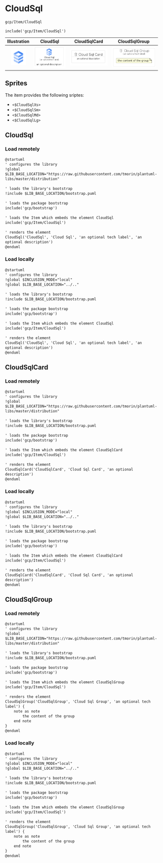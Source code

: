 # CloudSql


```text
gcp/Item/CloudSql
```

```text
include('gcp/Item/CloudSql')
```



| Illustration | CloudSql | CloudSqlCard | CloudSqlGroup |
| :---: | :---: | :---: | :---: |
| ![illustration for Illustration](../../gcp/Item/CloudSql.png) | ![illustration for CloudSql](../../gcp/Item/CloudSql.Local.png) | ![illustration for CloudSqlCard](../../gcp/Item/CloudSqlCard.Local.png) | ![illustration for CloudSqlGroup](../../gcp/Item/CloudSqlGroup.Local.png) |



## Sprites
The item provides the following sriptes:

- `<$CloudSqlXs>`
- `<$CloudSqlSm>`
- `<$CloudSqlMd>`
- `<$CloudSqlLg>`





## CloudSql

### Load remotely
```plantuml
@startuml
' configures the library
!global $LIB_BASE_LOCATION="https://raw.githubusercontent.com/tmorin/plantuml-libs/master/distribution"

' loads the library's bootstrap
!include $LIB_BASE_LOCATION/bootstrap.puml

' loads the package bootstrap
include('gcp/bootstrap')

' loads the Item which embeds the element CloudSql
include('gcp/Item/CloudSql')

' renders the element
CloudSql('CloudSql', 'Cloud Sql', 'an optional tech label', 'an optional description')
@enduml
```

### Load locally
```plantuml
@startuml
' configures the library
!global $INCLUSION_MODE="local"
!global $LIB_BASE_LOCATION="../.."

' loads the library's bootstrap
!include $LIB_BASE_LOCATION/bootstrap.puml

' loads the package bootstrap
include('gcp/bootstrap')

' loads the Item which embeds the element CloudSql
include('gcp/Item/CloudSql')

' renders the element
CloudSql('CloudSql', 'Cloud Sql', 'an optional tech label', 'an optional description')
@enduml
```

## CloudSqlCard

### Load remotely
```plantuml
@startuml
' configures the library
!global $LIB_BASE_LOCATION="https://raw.githubusercontent.com/tmorin/plantuml-libs/master/distribution"

' loads the library's bootstrap
!include $LIB_BASE_LOCATION/bootstrap.puml

' loads the package bootstrap
include('gcp/bootstrap')

' loads the Item which embeds the element CloudSqlCard
include('gcp/Item/CloudSql')

' renders the element
CloudSqlCard('CloudSqlCard', 'Cloud Sql Card', 'an optional description')
@enduml
```

### Load locally
```plantuml
@startuml
' configures the library
!global $INCLUSION_MODE="local"
!global $LIB_BASE_LOCATION="../.."

' loads the library's bootstrap
!include $LIB_BASE_LOCATION/bootstrap.puml

' loads the package bootstrap
include('gcp/bootstrap')

' loads the Item which embeds the element CloudSqlCard
include('gcp/Item/CloudSql')

' renders the element
CloudSqlCard('CloudSqlCard', 'Cloud Sql Card', 'an optional description')
@enduml
```

## CloudSqlGroup

### Load remotely
```plantuml
@startuml
' configures the library
!global $LIB_BASE_LOCATION="https://raw.githubusercontent.com/tmorin/plantuml-libs/master/distribution"

' loads the library's bootstrap
!include $LIB_BASE_LOCATION/bootstrap.puml

' loads the package bootstrap
include('gcp/bootstrap')

' loads the Item which embeds the element CloudSqlGroup
include('gcp/Item/CloudSql')

' renders the element
CloudSqlGroup('CloudSqlGroup', 'Cloud Sql Group', 'an optional tech label') {
    note as note
        the content of the group
    end note
}
@enduml
```

### Load locally
```plantuml
@startuml
' configures the library
!global $INCLUSION_MODE="local"
!global $LIB_BASE_LOCATION="../.."

' loads the library's bootstrap
!include $LIB_BASE_LOCATION/bootstrap.puml

' loads the package bootstrap
include('gcp/bootstrap')

' loads the Item which embeds the element CloudSqlGroup
include('gcp/Item/CloudSql')

' renders the element
CloudSqlGroup('CloudSqlGroup', 'Cloud Sql Group', 'an optional tech label') {
    note as note
        the content of the group
    end note
}
@enduml
```

